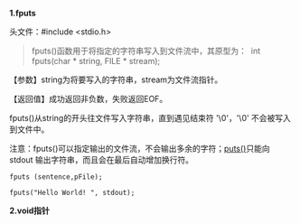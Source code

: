 **1.fputs** 

头文件：#include <stdio.h>

> fputs()函数用于将指定的字符串写入到文件流中，其原型为：
> ​    int fputs(char * string, FILE * stream);
>

【参数】string为将要写入的字符串，stream为文件流指针。

【返回值】成功返回非负数，失败返回EOF。

fputs()从string的开头往文件写入字符串，直到遇见结束符 '\0'，'\0' 不会被写入到文件中。

注意：fputs()可以指定输出的文件流，不会输出多余的字符；[puts()](http://c.biancheng.net/cpp/html/2411.html)只能向 stdout 输出字符串，而且会在最后自动增加换行符。

`fputs (sentence,pFile);`

`fputs("Hello World! ", stdout);`



**2.void指针**

